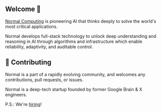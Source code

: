 ## Welcome 👋

[Normal Computing](https://normalcomputing.ai) is pioneering AI that thinks deeply to solve the world's most critical applications.

Normal develops full-stack technology to unlock deep understanding and reasoning in AI through algorithms and infrastructure which enable reliability, adaptivity, and auditable control.

## 🌈 Contributing

Normal is a part of a rapidly evolving community, and welcomes any contributions, pull requests, or issues.

Normal is a deep-tech startup founded by former Google Brain \& X engineers.

P.S.: We're [hiring](https://jobs.ashbyhq.com/Normal%20Computing%20AI)!

<!--

**Here are some ideas to get you started:**

🙋‍♀️ A short introduction - what is your organization all about?
🌈 Contribution guidelines - how can the community get involved?
👩‍💻 Useful resources - where can the community find your docs? Is there anything else the community should know?
🍿 Fun facts - what does your team eat for breakfast?
🧙 Remember, you can do mighty things with the power of [Markdown](https://docs.github.com/github/writing-on-github/getting-started-with-writing-and-formatting-on-github/basic-writing-and-formatting-syntax)
-->
